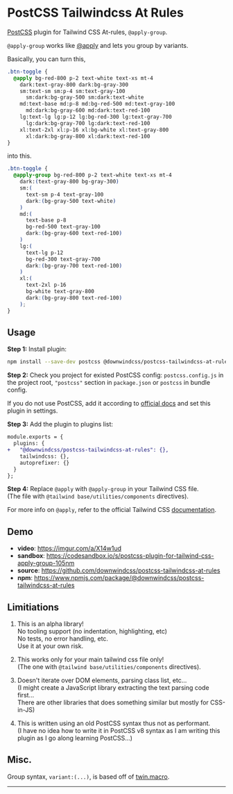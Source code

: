 # PostCSS Tailwindcss At Rules

[PostCSS][PostCSS] plugin for Tailwind CSS At-rules, `@apply-group`.

`@apply-group` works like [@apply][apply] and lets you group by variants.

Basically, you can turn this,

```scss
.btn-toggle {
  @apply bg-red-800 p-2 text-white text-xs mt-4 
    dark:text-gray-800 dark:bg-gray-300 
    sm:text-sm sm:p-4 sm:text-gray-100 
      sm:dark:bg-gray-500 sm:dark:text-white 
    md:text-base md:p-8 md:bg-red-500 md:text-gray-100 
      md:dark:bg-gray-600 md:dark:text-red-100 
    lg:text-lg lg:p-12 lg:bg-red-300 lg:text-gray-700 
      lg:dark:bg-gray-700 lg:dark:text-red-100 
    xl:text-2xl xl:p-16 xl:bg-white xl:text-gray-800 
      xl:dark:bg-gray-800 xl:dark:text-red-100
}
```

into this.
```scss
.btn-toggle {
  @apply-group bg-red-800 p-2 text-white text-xs mt-4
    dark:(text-gray-800 bg-gray-300)
    sm:(
      text-sm p-4 text-gray-100
      dark:(bg-gray-500 text-white)
    )
    md:(
      text-base p-8
      bg-red-500 text-gray-100
      dark:(bg-gray-600 text-red-100)
    )
    lg:(
      text-lg p-12
      bg-red-300 text-gray-700
      dark:(bg-gray-700 text-red-100)
    )
    xl:(
      text-2xl p-16
      bg-white text-gray-800
      dark:(bg-gray-800 text-red-100)
    );
}
```


## Usage

**Step 1:** Install plugin:

```sh
npm install --save-dev postcss @downwindcss/postcss-tailwindcss-at-rules
```

**Step 2:** Check you project for existed PostCSS config: `postcss.config.js`
in the project root, `"postcss"` section in `package.json`
or `postcss` in bundle config.

If you do not use PostCSS, add it according to [official docs]
and set this plugin in settings.

**Step 3:** Add the plugin to plugins list:

```diff
module.exports = {
  plugins: {
+   "@downwindcss/postcss-tailwindcss-at-rules": {},
    tailwindcss: {},
    autoprefixer: {}
  }
};

```

**Step 4:** Replace `@apply` with `@apply-group` in your Tailwind CSS file.  
(The file with `@tailwind base/utilities/components` directives).

For more info on `@apply`, refer to the official Tailwind CSS [documentation][apply].

## Demo

- **video**: https://imgur.com/a/X14w1ud
- **sandbox**: https://codesandbox.io/s/postcss-plugin-for-tailwind-css-apply-group-105nm
- **source**: https://github.com/downwindcss/postcss-tailwindcss-at-rules
- **npm**: https://www.npmjs.com/package/@downwindcss/postcss-tailwindcss-at-rules

## Limitiations

1. This is an alpha library!  
    No tooling support (no indentation, highlighting, etc)  
    No tests, no error handling, etc.  
    Use it at your own risk.
    
2. This works only for your main tailwind css file only!  
(The one with `@tailwind base/utilities/components` directives).  

3. Doesn't iterate over DOM elements, parsing class list, etc...  
  (I might create a JavaScript library extracting the text parsing code first...  
  There are other libraries that does something similar but mostly for CSS-in-JS)

4. This is written using an old PostCSS syntax thus not as performant.  
  (I have no idea how to write it in PostCSS v8 syntax as I am writing this plugin as I go along learning PostCSS...)

## Misc.

Group syntax, `variant:(...)`, is based off of [twin.macro][twin.macro].  

---

[official docs]: https://github.com/postcss/postcss#usage
[PostCSS]: https://github.com/postcss/postcss
[apply]: https://tailwindcss.com/docs/functions-and-directives#apply
[twin.macro]: https://github.com/ben-rogerson/twin.macro